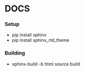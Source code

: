 # DOCS

### Setup

*  pip install sphinx
*  pip install sphinx_rtd_theme

### Building

*  sphinx-build -b html source build
